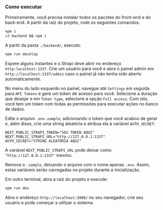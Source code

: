 ### Como executar

Primeiramente, você precisa instalar todos os pacotes do front-end e do back-end. A partir da raiz do projeto, rode os seguintes comandos:

```bash
npm i
cd backend && npm i
```

A partir da pasta `./backend/`, execute:

```bash
npm run develop
```

Espere alguns instantes e o Strapi deve abrir no endereço `http:localhost:1337`. Crie um usuário para você e abra o painel admin em `http://localhost:1337/admin` caso o painel já não tenha sido aberto automaticamente.

No menu do lado esquerdo no painel, navegue até `Settings` em seguida para `API Tokens` e gere um token de acesso para você. Selecione a duração que desejar e em `Token type`, selecione a opção `Full access`. Com isto, você tem um token com todas as permissões para executar ações no banco de dados.

Edite o arquivo `.env.sample`, adicionando o token que você acabou de gerar e, além disse, crie uma string aleatória e atribua ela à variável `AUTH_SECRET`:

```
NEXT_PUBLIC_STRAPI_TOKEN="SEU TOKEN AQUI"
NEXT_PUBLIC_STRAPI_URL="http://127.0.0.1:1337"
AUTH_SECRET="STRING ALEATÓRIA AQUI"
```

A variável `NEXT_PUBLIC_STRAPI_URL` pode deixar como `"http://127.0.0.1:1337"` mesmo.

Remova o `.sample`, deixando o arquivo com o nome apenas `.env`. Assim, estas variáveis serão carregadas no projeto durante a inicialização.

Em outro terminal, abra a raiz do projeto e execute:

```bash
npm run dev
```

Abra o endereço `http://localhost:3000/` no seu navegador, crie seu usuário e pode começar a utilizar o sistema.